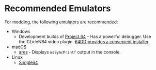 # Recommended Emulators

For modding, the following emulators are recommended:

- Windows
    - Development builds of [Project 64](https://www.pj64-emu.com/) - Has a powerful debugger. Use the GLideN64 video
      plugin. [64DD provides a convenient installer](https://64dd.org/downloads.html).
- macOS
    - [ares](https://ares-emu.net/download) - Displays `osSyncPrintf` output in the console.
- Linux
    - [Simple64](https://github.com/m64p/m64p/releases/tag/v2021.5.12)
